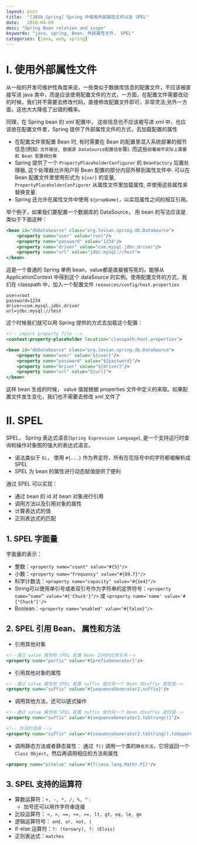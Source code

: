 ```yaml
---
layout: post
title:  "[JAVA_Spring] Spring 中使用外部属性文件以及 SPEL"
date:   2018-04-09
desc: "Spring Bean relation and scope"
keywords: "java, spring, Bean, 外部属性文件， SPEL"
categories: [java, web, spring]
---
```


# I. 使用外部属性文件

从一般的开发可维护性角度来说，一些类似于数据库信息的配置文件，不应该被直接写进 java 类中，而是应该使用配置文件的方式，一方面，在配置文件需要改动的时候，我们并不需要去修改代码，直接修改配置文件即可，非常灵活;另外一方面，这也大大降低了出错的概率。

同理，在 Spring bean 的 xml 配置中， 这些信息也不应该被写进 xml 中，也应该放在配置文件里，Spring 提供了外部属性文件的方式，去加载配置的属性

-   在配置文件里配置 Bean 时, 有时需要在 Bean 的配置里混入系统部署的细节信息(例如: ```文件路径, 数据源 DataSource配置信息```等). 而这些```部署细节实际上需要和 Bean 配置相分离```
-   Spring 提供了一个 ```PropertyPlaceholderConfigurer``` 的 ```BeanFactory``` 后置处理器, 这个处理器允许用户将 Bean 配置的部分内容外移到属性文件中. 可以在 Bean 配置文件里使用形式为 ```${var}``` 的变量, ```PropertyPlaceholderConfigurer``` 从属性文件里加载属性, 并使用这些属性来替换变量.
-   Spring 还允许在属性文件中使用 ```${propName}```，以实现属性之间的相互引用。

举个例子，如果我们要配置一个数据库的 DataSource， 用 bean 的写法应该是类似于下面这种：

```xml
<bean id="dbDataSource" class="org.lovian.spring.db.DataSource">
    <property name="user" value="root"/>
    <property name="password" value="1234"/>
    <property name="driver" value="com.mysql.jdbc.driver"/>
    <property name="url" value="jdbc:mysql://test">
</bean>
```
这是一个普通的 Spring 单例 bean，value都是直接被写死的。能够从 ApplicationContext 中得到这个 dataSource 的实例。使用配置文件的方式，我们在 classpath 中，加入一个配置文件 ```resources/config/host.properties```

```
user=root
password=1234
driver=com.mysql.jdbc.driver
url=jdbc:mysql://test
```

这个时候我们就可以用 Spring 提供的方式去加载这个配置：

```xml
<!-- import property file -->
<context:property-placeholder location="classpath:host.properties">

<bean id="dbDataSource" class="org.lovian.spring.db.DataSource">
    <property name="user" value="${user}"/>
    <property name="password" value="${password}"/>
    <property name="driver" value="${driver}"/>
    <property name="url" value="${url}">
</bean>
```
这样 bean 生成的时候， value 值就根据 properties 文件中定义的来取。如果配置文件发生变化，我们也不需要去修改 xml 文件了


# II. SPEL

SPEL， Spring 表达式语言(```Spring Expression Language```), 是一个支持运行时查询和操作对象图的强大的表达式语言。

-   语法类似于 ```EL```， 使用 ```#{...}``` 作为界定符，所有在花括号中的字符都被解析成 SPEL
-   SPEL 为 bean 的属性进行动态赋值提供了便利

通过 SPEL 可以实现：
-   通过 bean 的 id 对 bean 对象进行引用
-   调用方法以及引用对象的属性
-   计算表达式的值
-   正则表达式的匹配   


## 1. SPEL 字面量

字面量的表示：
-   整数：```<property name="count" value="#{5}"/>```
-   小数：```<property name="frequency" value="#{89.7}"/>```
-   科学计数法：```<property name="capacity" value="#{1e4}"/>```
-   String可以使用单引号或者双引号作为字符串的定界符号：```<property name=“name” value="#{'Chuck'}"/>``` 或 ```<property name='name' value='#{"Chuck"}'/>```
-   Boolean：```<property name="enabled" value="#{false}"/>```

## 2. SPEL 引用 Bean、 属性和方法

-   引用其他对象
```xml
<!--通过 value 属性和 SPEL 配置 Bean 之间的应用关系-->
<property name="perfix" value="#{prefixGenerator}"/>
```
-   引用其他对象的属性
```xml
<!--通过 value 属性和 SPEL 配置 suffix 值为另一个 Bean 的suffix 属性值-->
<property name="suffix" value="#{sequenceGenerator2.suffix}"/>
```
-   调用其他方法，还可以链式操作
```xml
<!--通过 value 属性和 SPEL 配置 suffix 值为另一个 Bean 的suffix 返回值-->
<property name="suffix" value="#{sequenceGenerator2.toString()}"/>

<!-- 方法的连缀 -->
<property name="suffix" value="#{sequenceGenerator2.toString().toUpperCase()}"/>
```
-   调用静态方法或者静态属性： 通过``` T()``` 调用一个类的```静态方法```，它将返回一个 ```Class Object```，然后再调用相应的方法和属性
```xml
<propery name="piValue" value="#{T(java.lang.Math).PI}"/>
```


## 3. SPEL 支持的运算符

-   算数运算符：```+, -, *, /, %, ^：```
    -   加号还可以用作字符串连接
-   比较运算符： ```<, >, ==, <=, >=, lt, gt, eq, le, ge```
-   逻辑运算符号： ```and, or, not, |```
-   if-else 运算符：```?: (ternary), ?: (Elvis)```
-   正则表达式：```matches```